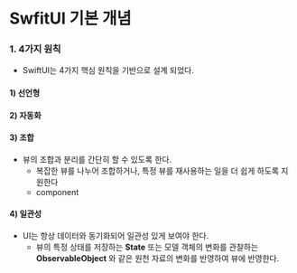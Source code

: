 
# SwfitUI 기본 개념

### 1. 4가지 원칙
* SwiftUI는 4가지 핵심 원칙을 기반으로 설계 되었다.

#### 1) 선언형

#### 2) 자동화

#### 3) 조합
* 뷰의 조합과 분리를 간단히 할 수 있도록 한다.
    * 복잡한 뷰를 나누어 조합하거나, 특정 뷰를 재사용하는 일을 더 쉽게 하도록 지원한다
    * component

#### 4) 일관성
* UI는 항상 데이터와 동기화되어 일관성 있게 보여야 한다.
   * 뷰의 특정 상태를 저장하는 **State** 또는 모델 객체의 변화를 관찰하는 **ObservableObject** 와 같은 원천 자료의 변화를 반영하여 뷰에 반영한다.

